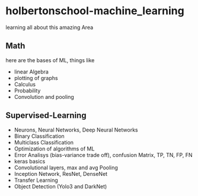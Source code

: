 # holbertonschool-machine_learning
learning all about this amazing Area

## Math
here are the bases of ML, things like
- linear Algebra
- plotting of graphs
- Calculus
- Probability
- Convolution and pooling

## Supervised-Learning
- Neurons, Neural Networks, Deep Neural Networks
- Binary Classification
- Multiclass Classification
- Optimization of algorithms of ML
- Error Analisys (bias-variance trade off), confusion Matrix, TP, TN, FP, FN
- keras basics
- Convolutional layers, max and avg Pooling
- Inception Network, ResNet, DenseNet
- Transfer Learning
- Object Detection (Yolo3 and DarkNet)
